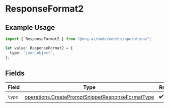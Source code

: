 # ResponseFormat2

## Example Usage

```typescript
import { ResponseFormat2 } from "@orq-ai/node/models/operations";

let value: ResponseFormat2 = {
  type: "json_object",
};
```

## Fields

| Field                                                                                                                | Type                                                                                                                 | Required                                                                                                             | Description                                                                                                          |
| -------------------------------------------------------------------------------------------------------------------- | -------------------------------------------------------------------------------------------------------------------- | -------------------------------------------------------------------------------------------------------------------- | -------------------------------------------------------------------------------------------------------------------- |
| `type`                                                                                                               | [operations.CreatePromptSnippetResponseFormatType](../../models/operations/createpromptsnippetresponseformattype.md) | :heavy_check_mark:                                                                                                   | N/A                                                                                                                  |